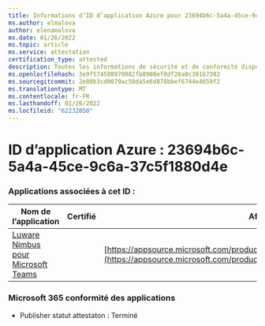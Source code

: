 ```yaml
---
title: Informations d’ID d’application Azure pour 23694b6c-5a4a-45ce-9c6a-37c5f1880d4e
ms.author: elmalova
author: elenamalova
ms.date: 01/26/2022
ms.topic: article
ms.service: attestation
certification_type: attested
description: Toutes les informations de sécurité et de conformité disponibles pour 23694b6c-5a4a-45ce-9c6a-37c5f1880d4e.
ms.openlocfilehash: 3e9f574508970082fb8908ef0df26a0c301b7302
ms.sourcegitcommit: 2e80b3cd0079ac50da5e6d878bbef6744e4659f2
ms.translationtype: MT
ms.contentlocale: fr-FR
ms.lasthandoff: 01/26/2022
ms.locfileid: "62232050"
---
```

# <a name="azure-app-id-23694b6c-5a4a-45ce-9c6a-37c5f1880d4e"></a>ID d’application Azure : 23694b6c-5a4a-45ce-9c6a-37c5f1880d4e


### <a name="apps-associated-with-this-id"></a>Applications associées à cet ID :
| **Nom de l’application** | **Certifié** | **Afficher dans AppSource** |
|--------------|---------------|-----------------------|
| [Luware Nimbus pour Microsoft Teams](https://docs.microsoft.com/microsoft-365-app-certification/forward/luwareagzurich.advanced_routing_azure_marketplace) |  | [https://appsource.microsoft.com/product/office/luwareagzurich.advanced_routing_azure_marketplace](https://appsource.microsoft.com/product/office/luwareagzurich.advanced_routing_azure_marketplace) |

### <a name="microsoft-365-app-compliance-status"></a>Microsoft 365 conformité des applications
- Publisher statut attestaton : Terminé
